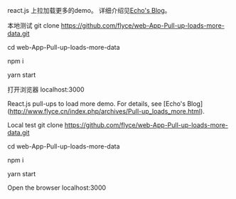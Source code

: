 react.js 上拉加载更多的demo。
详细介绍见[Echo's Blog](http://www.flyce.cn/index.php/archives/Pull-up_loads_more.html)。

本地测试
git clone https://github.com/flyce/web-App-Pull-up-loads-more-data.git

cd web-App-Pull-up-loads-more-data

npm i

yarn start

打开浏览器
localhost:3000

React.js pull-ups to load more demo.
For details, see [Echo's Blog] (http://www.flyce.cn/index.php/archives/Pull-up_loads_more.html).

Local test
git clone https://github.com/flyce/web-App-Pull-up-loads-more-data.git

cd web-App-Pull-up-loads-more-data

npm i

yarn start

Open the browser
localhost:3000
